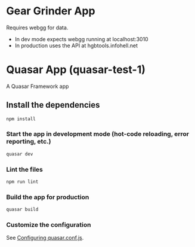 # Gear Grinder App

Requires webgg for data.
- In dev mode expects webgg running at localhost:3010
- In production uses the API at hgbtools.infohell.net


# Quasar App (quasar-test-1)

A Quasar Framework app

## Install the dependencies
```bash
npm install
```

### Start the app in development mode (hot-code reloading, error reporting, etc.)
```bash
quasar dev
```

### Lint the files
```bash
npm run lint
```

### Build the app for production
```bash
quasar build
```

### Customize the configuration
See [Configuring quasar.conf.js](https://quasar.dev/quasar-cli/quasar-conf-js).
